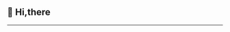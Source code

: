 ## 👋 Hi,there
-----------------------

<!---
huaichen446/huaichen446 is a ✨ special ✨ repository because its `README.md` (this file) appears on your GitHub profile.
You can click the Preview link to take a look at your changes.
--->
